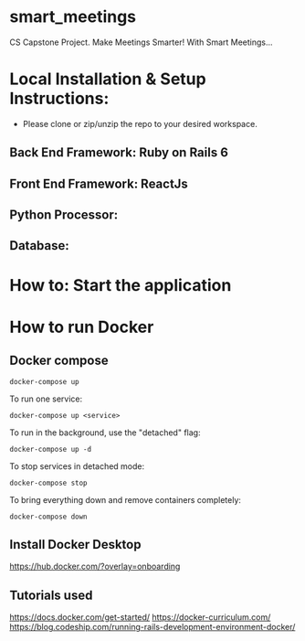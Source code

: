 # smart_meetings
CS Capstone Project. Make Meetings Smarter! With Smart Meetings...

# Local Installation & Setup Instructions:
- Please clone or zip/unzip the repo to your desired workspace.

## Back End Framework: Ruby on Rails 6

## Front End Framework: ReactJs

## Python Processor: 

## Database:

# How to: Start the application


# How to run Docker

## Docker compose

`docker-compose up`

To run one service:

`docker-compose up <service>`

To run in the background, use the "detached" flag:

`docker-compose up -d`

To stop services in detached mode:

`docker-compose stop`

To bring everything down and remove containers completely:

`docker-compose down`

## Install Docker Desktop

<https://hub.docker.com/?overlay=onboarding>

## Tutorials used

<https://docs.docker.com/get-started/>
<https://docker-curriculum.com/>
<https://blog.codeship.com/running-rails-development-environment-docker/>
